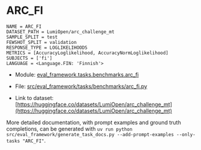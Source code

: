 # ARC_FI

````
NAME = ARC_FI
DATASET_PATH = LumiOpen/arc_challenge_mt
SAMPLE_SPLIT = test
FEWSHOT_SPLIT = validation
RESPONSE_TYPE = LOGLIKELIHOODS
METRICS = [AccuracyLoglikelihood, AccuracyNormLoglikelihood]
SUBJECTS = ['fi']
LANGUAGE = <Language.FIN: 'Finnish'>
````

- Module: [eval_framework.tasks.benchmarks.arc_fi](eval_framework.tasks.benchmarks.arc_fi)

- File: [src/eval_framework/tasks/benchmarks/arc_fi.py](../../src/eval_framework/tasks/benchmarks/arc_fi.py)

- Link to dataset: [https://huggingface.co/datasets/LumiOpen/arc_challenge_mt](https://huggingface.co/datasets/LumiOpen/arc_challenge_mt)

More detailed documentation, with prompt examples and ground truth completions, can be generated with `uv run python src/eval_framework/generate_task_docs.py --add-prompt-examples --only-tasks "ARC_FI"`.
